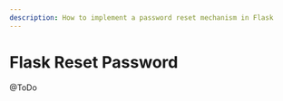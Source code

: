 ```yaml
---
description: How to implement a password reset mechanism in Flask
---
```


# Flask Reset Password

@ToDo



